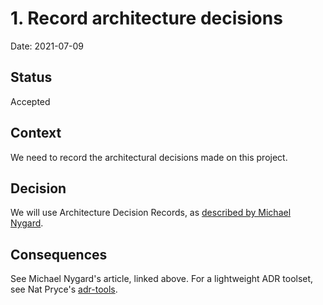 # 1. Record architecture decisions

Date: 2021-07-09

## Status

Accepted

## Context

We need to record the architectural decisions made on this project.

## Decision

We will use Architecture Decision Records, as [described by Michael Nygard](https://thinkrelevance.com/blog/2011/11/15/documenting-architecture-decisions).

## Consequences

See Michael Nygard's article, linked above. For a lightweight ADR toolset, see Nat Pryce's [adr-tools](https://github.com/npryce/adr-tools).
